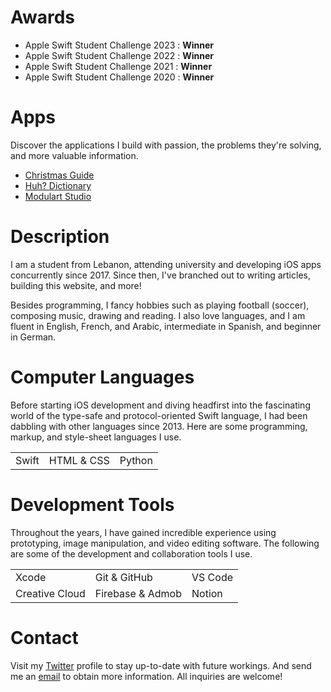 # Awards

- Apple Swift Student Challenge 2023 : **Winner**
- Apple Swift Student Challenge 2022 : **Winner**
- Apple Swift Student Challenge 2021 : **Winner**
- Apple Swift Student Challenge 2020 : **Winner**

# Apps

Discover the applications I build with passion, the problems they're solving, and more valuable information.
- [Christmas Guide](https://apps.apple.com/app/id1546178842)
- [Huh? Dictionary](https://apps.apple.com/app/id1330097506)
- [Modulart Studio](https://apps.apple.com/app/id6451383807)

# Description

I am a student from Lebanon, attending university and developing iOS apps concurrently since 2017. Since then, I've branched out to writing articles, building this website, and more! 

Besides programming, I fancy hobbies such as playing football (soccer), composing music, drawing and reading. I also love languages, and I am fluent in English, French, and Arabic, intermediate in Spanish, and beginner in German.

# Computer Languages

Before starting iOS development and diving headfirst into the fascinating world of the type-safe and protocol-oriented Swift language, I had been dabbling with other languages since 2013. Here are some programming, markup, and style-sheet languages I use.

|    |    |    |
|:---|:---|:---|
| Swift | HTML & CSS | Python |

# Development Tools

Throughout the years, I have gained incredible experience using prototyping, image manipulation, and video editing software. The following are some of the development and collaboration tools I use.

|    |    |    |
|:---|:---|:---|
| Xcode | Git & GitHub | VS Code |
| Creative Cloud | Firebase & Admob | Notion |

# Contact

Visit my [Twitter](https://twitter.com/yaapete) profile to stay up-to-date with future workings. And send me an [email](mailto:yaapete.dev@gmail.com) to obtain more information. All inquiries are welcome!
